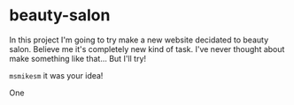 # beauty-salon

In this project I'm going to try make a new website decidated to beauty salon. Believe me it's completely new kind of task. I've never thought about make something like that... But I'll try!


`msmikesm` it was your idea!


One
